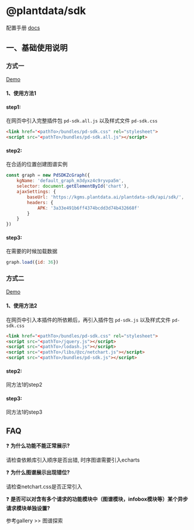 # @plantdata/sdk

配置手册 [docs]

## 一、基础使用说明

### 方式一

[Demo][demo-url1]

#### 1、使用方法1

#### step1:

在网页中引入完整插件包 `pd-sdk.all.js` 以及样式文件 `pd-sdk.css`

```html
<link href="<pathTo>/bundles/pd-sdk.css" rel="stylesheet">
<script src="<pathTo>/bundles/pd-sdk.all.js"></script>
```

#### step2:

在合适的位置创建图谱实例

```javascript
const graph = new PdSDKZcGraph({
    kgName: 'default_graph_m3dyxz4c9ryvpa5m',
    selector: document.getElementById('chart'),
    ajaxSettings: {
        baseUrl: 'https://kgms.plantdata.ai/plantdata-sdk/api/sdk/',
        headers: {
            APK: '3a33e491b6ff4374bcdd3d74b432668f'
        }
    }
})
```

#### step3:

在需要的时候加载数据

```javascript
graph.load({id: 36})
```

### 方式二

[Demo][demo-url2]

#### 1、使用方法2

在网页中引入本插件的所依赖后，再引入插件包 `pd-sdk.js` 以及样式文件 `pd-sdk.css`

```html
<link href="<pathTo>/bundles/pd-sdk.css" rel="stylesheet">
<script src="<pathTo>/jquery.js"></script>
<script src="<pathTo>/lodash.js"></script>
<script src="<pathTo>/libs/@zc/netchart.js"></script>
<script src="<pathTo>/bundles/pd-sdk.js"></script>
```

#### step2:

同方法1的step2

#### step3:

同方法1的step3

## FAQ

❓ **为什么功能不能正常展示?**

请检查依赖库引入顺序是否出错, 时序图谱需要引入echarts

❓ **为什么图谱展示出现错位?**

请检查netchart.css是否正常引入

❓ **是否可以对含有多个请求的功能模块中（图谱模块，infobox模块等）某个异步请求模块单独设置?**

参考gallery >> 图谱探索

[demo-url1]: https://plantdata-jr.github.io/plantdata-sdk-docs/demo/demo1.html
[demo-url2]: https://plantdata-jr.github.io/plantdata-sdk-docs/demo/demo2.html
[docs]: https://plantdata-jr.github.io/plantdata-sdk-docs/index.html#tab-docs
